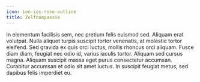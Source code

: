 ```yaml
---
icon: ion-ios-rose-outline
title: Zelfcompassie
---
```

In elementum facilisis sem, nec pretium felis euismod sed. Aliquam erat volutpat.
Nulla aliquet turpis suscipit tortor venenatis, at molestie tortor eleifend. Sed gravida ex quis orci luctus, mollis rhoncus orci aliquam.
Fusce diam diam, feugiat nec odio id, varius iaculis tortor. Aliquam sed cursus magna. Aliquam suscipit massa eget purus consectetur accumsan.
Curabitur accumsan et odio sit amet luctus. In suscipit feugiat metus, sed dapibus felis imperdiet eu.